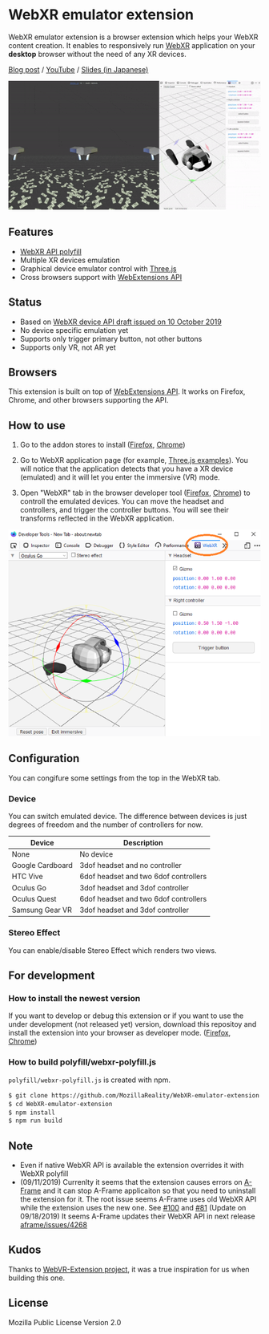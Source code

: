 # WebXR emulator extension

WebXR emulator extension is a browser extension which helps your WebXR content creation. It enables to responsively run [WebXR](https://www.w3.org/TR/webxr/) application on your **desktop** browser without the need of any XR devices. 

[Blog post](https://blog.mozvr.com/webxr-emulator-extension/) / [YouTube](https://www.youtube.com/watch?v=Twnzp-LEMkU) / [Slides (in Japanese)](https://docs.google.com/presentation/d/1J-QDpm27eGzHi0vsPEqZSd5aun-GSWUm-FQC19qjSRA/edit#slide=id.g4775d037d5_0_0)

![Screenshot](./screenshots/screenshot.gif)

## Features

- [WebXR API polyfill](https://github.com/immersive-web/webxr-polyfill)
- Multiple XR devices emulation
- Graphical device emulator control with [Three.js](https://threejs.org/)
- Cross browsers support with [WebExtensions API](https://developer.mozilla.org/en-US/docs/Mozilla/Add-ons/WebExtensions)
<!-- - [Virtual controller (WIP)](./screenshots/virtual-controller.gif) -->

## Status

- Based on [WebXR device API draft issued on 10 October 2019](https://www.w3.org/TR/webxr/)
- No device specific emulation yet
- Supports only trigger primary button, not other buttons
- Supports only VR, not AR yet

## Browsers

This extension is built on top of [WebExtensions API](https://developer.mozilla.org/en-US/docs/Mozilla/Add-ons/WebExtensions). It works on Firefox, Chrome, and other browsers supporting the API.

## How to use

1. Go to the addon stores to install ([Firefox](https://addons.mozilla.org/firefox/addon/webxr-api-emulator), [Chrome](https://chrome.google.com/webstore/detail/webxr-api-emulator/mjddjgeghkdijejnciaefnkjmkafnnje))

2. Go to WebXR application page (for example, [Three.js examples](https://threejs.org/examples/?q=webvr#webvr_ballshooter)). You will notice that the application detects that you have a XR device (emulated) and it will let you enter the immersive (VR) mode.

3. Open "WebXR" tab in the browser developer tool ([Firefox](https://developer.mozilla.org/en-US/docs/Tools), [Chrome](https://developers.google.com/web/tools/chrome-devtools/)) to controll the emulated devices. You can move the headset and controllers, and trigger the controller buttons. You will see their transforms reflected in the WebXR application.

![WebXR tab](./screenshots/tab.png)

## Configuration

You can congifure some settings from the top in the WebXR tab.

### Device

You can switch emulated device. The difference between devices is just degrees of freedom and the number of controllers for now.

| Device | Description |
| ---- | ---- |
| None | No device |
| Google Cardboard | 3dof headset and no controller |
| HTC Vive | 6dof headset and two 6dof controllers |
| Oculus Go | 3dof headset and 3dof controller |
| Oculus Quest | 6dof headset and two 6dof controllers |
| Samsung Gear VR | 3dof headset and 3dof controller |

### Stereo Effect

You can enable/disable Stereo Effect which renders two views.

## For development

### How to install the newest version

If you want to develop or debug this extension or if you want to use the under development (not released yet) version, download this repositoy and install the extension into your browser as developer mode. ([Firefox](https://developer.mozilla.org/en-US/docs/Mozilla/Add-ons/WebExtensions/Temporary_Installation_in_Firefox), [Chrome](https://developer.chrome.com/extensions/getstarted))

### How to build polyfill/webxr-polyfill.js

`polyfill/webxr-polyfill.js` is created with npm.

```sh
$ git clone https://github.com/MozillaReality/WebXR-emulator-extension.git
$ cd WebXR-emulator-extension
$ npm install
$ npm run build
```

## Note

- Even if native WebXR API is available the extension overrides it with WebXR polyfill
- (09/11/2019) Currenlty it seems that the extension causes errors on [A-Frame](https://aframe.io/) and it can stop A-Frame applicaiton so that you need to uninstall the extension for it. The root issue seems A-Frame uses old WebXR API while the extension uses the new one. See [#100](https://github.com/MozillaReality/WebXR-emulator-extension/issues/100) and [#81](https://github.com/MozillaReality/WebXR-emulator-extension/issues/81) (Update on 09/18/2019) It seems A-Frame updates their WebXR API in next release [aframe/issues/4268](https://github.com/aframevr/aframe/issues/4268)

## Kudos

Thanks to [WebVR-Extension project](https://github.com/spite/WebVR-Extension), it was a true inspiration for us when building this one.

## License

Mozilla Public License Version 2.0
